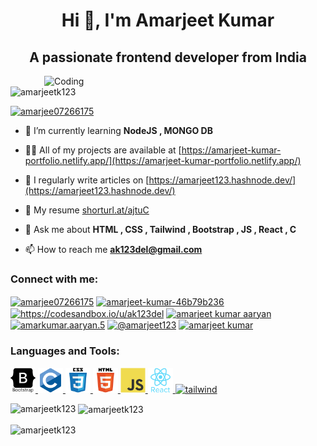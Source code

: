 
<h1 align="center">Hi 👋, I'm Amarjeet Kumar</h1>
<h2 align="center">A passionate frontend developer from India</h2>
<img align="right" alt="Coding" width="450" src="https://cdn.dribbble.com/users/1162077/screenshots/3848914/programmer.gif">

<p align="left"> <img src="https://komarev.com/ghpvc/?username=amarjeetk123&label=Profile%20views&color=0e75b6&style=flat" alt="amarjeetk123" /> </p>

<p align="left"> <a href="https://twitter.com/amarjee07266175" target="blank"><img src="https://img.shields.io/twitter/follow/amarjee07266175?logo=twitter&style=for-the-badge" alt="amarjee07266175" /></a> </p>

- 🌱 I’m currently learning **NodeJS , MONGO DB**

- 👨‍💻 All of my projects are available at [https://amarjeet-kumar-portfolio.netlify.app/](https://amarjeet-kumar-portfolio.netlify.app/)

- 📝 I regularly write articles on [https://amarjeet123.hashnode.dev/](https://amarjeet123.hashnode.dev/)

- 📄 My resume [shorturl.at/ajtuC](shorturl.at/nHQ57)

- 💬 Ask me about **HTML , CSS , Tailwind , Bootstrap , JS , React , C**

- 📫 How to reach me **ak123del@gmail.com**

<h3 align="left">Connect with me:</h3>
<p align="left">
<a href="https://twitter.com/amarjee07266175" target="blank"><img align="center" src="https://raw.githubusercontent.com/rahuldkjain/github-profile-readme-generator/master/src/images/icons/Social/twitter.svg" alt="amarjee07266175" height="30" width="40" /></a>
<a href="https://linkedin.com/in/amarjeet-kumar-46b79b236" target="blank"><img align="center" src="https://raw.githubusercontent.com/rahuldkjain/github-profile-readme-generator/master/src/images/icons/Social/linked-in-alt.svg" alt="amarjeet-kumar-46b79b236" height="30" width="40" /></a>
<a href="https://codesandbox.com/https://codesandbox.io/u/ak123del" target="blank"><img align="center" src="https://raw.githubusercontent.com/rahuldkjain/github-profile-readme-generator/master/src/images/icons/Social/codesandbox.svg" alt="https://codesandbox.io/u/ak123del" height="30" width="40" /></a>
<a href="https://fb.com/amarjeet kumar aaryan" target="blank"><img align="center" src="https://raw.githubusercontent.com/rahuldkjain/github-profile-readme-generator/master/src/images/icons/Social/facebook.svg" alt="amarjeet kumar aaryan" height="30" width="40" /></a>
<a href="https://instagram.com/amarkumar.aaryan.5" target="blank"><img align="center" src="https://raw.githubusercontent.com/rahuldkjain/github-profile-readme-generator/master/src/images/icons/Social/instagram.svg" alt="amarkumar.aaryan.5" height="30" width="40" /></a>
<a href="https://hashnode.com/@amarjeet123" target="blank"><img align="center" src="https://raw.githubusercontent.com/rahuldkjain/github-profile-readme-generator/master/src/images/icons/Social/hashnode.svg" alt="@amarjeet123" height="30" width="40" /></a>
<a href="https://www.youtube.com/c/amarjeet kumar" target="blank"><img align="center" src="https://raw.githubusercontent.com/rahuldkjain/github-profile-readme-generator/master/src/images/icons/Social/youtube.svg" alt="amarjeet kumar" height="30" width="40" /></a>
</p>

<h3 align="left">Languages and Tools:</h3>
<p align="left"> <a href="https://getbootstrap.com" target="_blank" rel="noreferrer"> <img src="https://raw.githubusercontent.com/devicons/devicon/master/icons/bootstrap/bootstrap-plain-wordmark.svg" alt="bootstrap" width="40" height="40"/> </a> <a href="https://www.cprogramming.com/" target="_blank" rel="noreferrer"> <img src="https://raw.githubusercontent.com/devicons/devicon/master/icons/c/c-original.svg" alt="c" width="40" height="40"/> </a> <a href="https://www.w3schools.com/css/" target="_blank" rel="noreferrer"> <img src="https://raw.githubusercontent.com/devicons/devicon/master/icons/css3/css3-original-wordmark.svg" alt="css3" width="40" height="40"/> </a> <a href="https://www.w3.org/html/" target="_blank" rel="noreferrer"> <img src="https://raw.githubusercontent.com/devicons/devicon/master/icons/html5/html5-original-wordmark.svg" alt="html5" width="40" height="40"/> </a> <a href="https://developer.mozilla.org/en-US/docs/Web/JavaScript" target="_blank" rel="noreferrer"> <img src="https://raw.githubusercontent.com/devicons/devicon/master/icons/javascript/javascript-original.svg" alt="javascript" width="40" height="40"/> </a>
<a href="https://reactjs.org/" target="_blank" rel="noreferrer"> <img src="https://raw.githubusercontent.com/devicons/devicon/master/icons/react/react-original-wordmark.svg" alt="react" width="40" height="40"/> </a> <a href="https://tailwindcss.com/" target="_blank" rel="noreferrer"> <img src="https://www.vectorlogo.zone/logos/tailwindcss/tailwindcss-icon.svg" alt="tailwind" width="40" height="40"/> </a> </p>

<p><img align="left" src="https://github-readme-stats.vercel.app/api/top-langs?username=amarjeetk123&show_icons=true&locale=en&layout=compact" alt="amarjeetk123" /></p>

<p>&nbsp;<img align="center" src="https://github-readme-stats.vercel.app/api?username=amarjeetk123&show_icons=true&locale=en" alt="amarjeetk123" /></p>

<p><img align="center" src="https://github-readme-streak-stats.herokuapp.com/?user=amarjeetk123&" alt="amarjeetk123" /></p>

